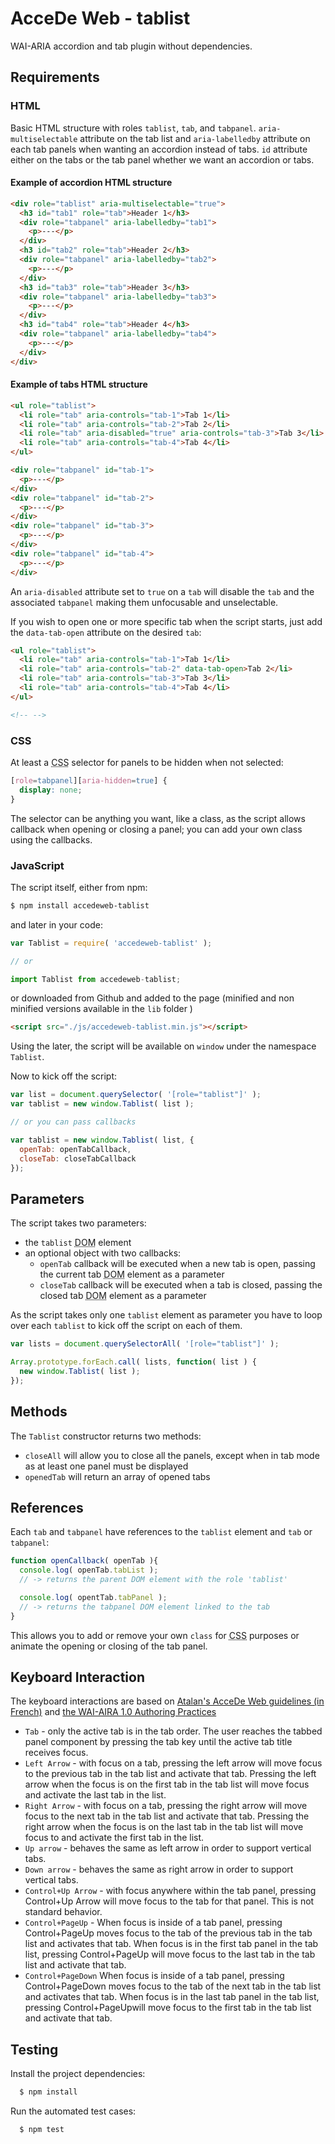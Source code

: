 # AcceDe Web - tablist

WAI-ARIA accordion and tab plugin without dependencies.

## Requirements

### HTML

Basic HTML structure with roles `tablist`, `tab`, and `tabpanel`. `aria-multiselectable` attribute on the tab list and `aria-labelledby` attribute on each tab panels when wanting an accordion instead of tabs. `id` attribute either on the tabs or the tab panel whether we want an accordion or tabs.

#### Example of accordion HTML structure

```html
<div role="tablist" aria-multiselectable="true">
  <h3 id="tab1" role="tab">Header 1</h3>
  <div role="tabpanel" aria-labelledby="tab1">
    <p>---</p>
  </div>
  <h3 id="tab2" role="tab">Header 2</h3>
  <div role="tabpanel" aria-labelledby="tab2">
    <p>---</p>
  </div>
  <h3 id="tab3" role="tab">Header 3</h3>
  <div role="tabpanel" aria-labelledby="tab3">
    <p>---</p>
  </div>
  <h3 id="tab4" role="tab">Header 4</h3>
  <div role="tabpanel" aria-labelledby="tab4">
    <p>---</p>
  </div>
</div>
```

#### Example of tabs HTML structure

```html
<ul role="tablist">
  <li role="tab" aria-controls="tab-1">Tab 1</li>
  <li role="tab" aria-controls="tab-2">Tab 2</li>
  <li role="tab" aria-disabled="true" aria-controls="tab-3">Tab 3</li>
  <li role="tab" aria-controls="tab-4">Tab 4</li>
</ul>

<div role="tabpanel" id="tab-1">
  <p>---</p>
</div>
<div role="tabpanel" id="tab-2">
  <p>---</p>
</div>
<div role="tabpanel" id="tab-3">
  <p>---</p>
</div>
<div role="tabpanel" id="tab-4">
  <p>---</p>
</div>
```

An `aria-disabled` attribute set to `true` on a `tab` will disable the `tab` and the associated `tabpanel` making them unfocusable and unselectable.

If you wish to open one or more specific tab when the script starts, just add the `data-tab-open` attribute on the desired `tab`:

```html
<ul role="tablist">
  <li role="tab" aria-controls="tab-1">Tab 1</li>
  <li role="tab" aria-controls="tab-2" data-tab-open>Tab 2</li>
  <li role="tab" aria-controls="tab-3">Tab 3</li>
  <li role="tab" aria-controls="tab-4">Tab 4</li>
</ul>

<!-- -->
```

### CSS

At least a <abbr title="Cascading Style Sheets">CSS</abbr> selector for panels to be hidden when not selected:

```css
[role=tabpanel][aria-hidden=true] {
  display: none;
}
```

The selector can be anything you want, like a class, as the script allows callback when opening or closing a panel; you can add your own class using the callbacks.

### JavaScript

The script itself, either from npm:

```bash
$ npm install accedeweb-tablist
```

and later in your code:

```js
var Tablist = require( 'accedeweb-tablist' );

// or

import Tablist from accedeweb-tablist;
```

or downloaded from Github and added to the page (minified and non minified versions available in the `lib` folder )

```html
<script src="./js/accedeweb-tablist.min.js"></script>
```

Using the later, the script will be available on `window` under the namespace `Tablist`.

Now to kick off the script:

```js
var list = document.querySelector( '[role="tablist"]' );
var tablist = new window.Tablist( list );

// or you can pass callbacks

var tablist = new window.Tablist( list, {
  openTab: openTabCallback,
  closeTab: closeTabCallback
});
```

## Parameters

The script takes two parameters:

* the `tablist` <abbr title="Document Object Model">DOM</abbr> element
* an optional object with two callbacks:
  * `openTab` callback will be executed when a new tab is open, passing the current tab <abbr title="Document Object Model">DOM</abbr> element as a parameter
  * `closeTab` callback will be executed when a tab is closed, passing the closed tab <abbr title="Document Object Model">DOM</abbr> element as a parameter

As the script takes only one `tablist` element as parameter you have to loop over each `tablist` to kick off the script on each of them.

```js
var lists = document.querySelectorAll( '[role="tablist"]' );

Array.prototype.forEach.call( lists, function( list ) {
  new window.Tablist( list );
});
```

## Methods

The `Tablist` constructor returns two methods:

* `closeAll` will allow you to close all the panels, except when in tab mode as at least one panel must be displayed
* `openedTab` will return an array of opened tabs

## References

Each `tab` and `tabpanel` have references to the `tablist` element and `tab` or `tabpanel`:

```js
function openCallback( openTab ){
  console.log( openTab.tabList );
  // -> returns the parent DOM element with the role 'tablist'

  console.log( opentTab.tabPanel );
  // -> returns the tabpanel DOM element linked to the tab
}
```

This allows you to add or remove your own `class` for <abbr title="Cascading Style Sheets">CSS</abbr> purposes or animate the opening or closing of the tab panel.

## Keyboard Interaction

The keyboard interactions are based on [Atalan's AcceDe Web guidelines (in French)](http://www.accede-web.com/notices/interface-riche/accordeons/) and [the WAI-AIRA 1.0 Authoring Practices](https://www.w3.org/TR/2013/WD-wai-aria-practices-20130307/#tabpanel)

* `Tab` - only the active tab is in the tab order. The user reaches the tabbed panel component by pressing the tab key until the active tab title receives focus.
* `Left Arrow` - with focus on a tab, pressing the left arrow will move focus to the previous tab in the tab list and activate that tab. Pressing the left arrow when the focus is on the first tab in the tab list will move focus and activate the last tab in the list.
* `Right Arrow` - with focus on a tab, pressing the right arrow will move focus to the next tab in the tab list and activate that tab. Pressing the right arrow when the focus is on the last tab in the tab list will move focus to and activate the first tab in the list.
* `Up arrow` - behaves the same as left arrow in order to support vertical tabs.
* `Down arrow` - behaves the same as right arrow in order to support vertical tabs.
* `Control+Up Arrow` - with focus anywhere within the tab panel, pressing Control+Up Arrow will move focus to the tab for that panel. This is not standard behavior.
* `Control+PageUp` - When focus is inside of a tab panel, pressing Control+PageUp moves focus to the tab of the previous tab in the tab list and activates that tab. When focus is in the first tab panel in the tab list, pressing Control+PageUp will move focus to the last tab in the tab list and activate that tab.
* `Control+PageDown` When focus is inside of a tab panel, pressing Control+PageDown moves focus to the tab of the next tab in the tab list and activates that tab. When focus is in the last tab panel in the tab list, pressing Control+PageUpwill move focus to the first tab in the tab list and activate that tab.


## Testing

Install the project dependencies:

```bash
  $ npm install
```

Run the automated test cases:

```bash
  $ npm test
```
